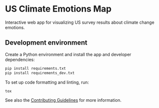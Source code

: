 # US Climate Emotions Map
Interactive web app for visualizing US survey results about climate change emotions.


## Development environment
Create a Python environment and install the app and developer dependencies:

```bash
pip install requirements.txt
pip install requirements_dev.txt
```

To set up code formatting and linting, run:
```bash
tox
```

See also the [Contributing Guidelines](CONTRIBUTING.md) for more information.
